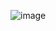 ![image](https://user-images.githubusercontent.com/73323188/165885537-65f4ae47-e99c-4308-95b3-b227fe6a6333.png)

